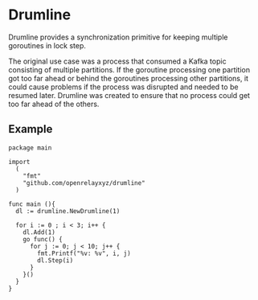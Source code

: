 # Drumline

Drumline provides a synchronization primitive for keeping multiple goroutines
in lock step.

The original use case was a process that consumed a Kafka topic consisting of
multiple partitions. If the goroutine processing one partition got too far
ahead or behind the goroutines processing other partitions, it could cause
problems if the process was disrupted and needed to be resumed later. Drumline
was created to ensure that no process could get too far ahead of the others.

## Example

```
package main

import
  (
    "fmt"
    "github.com/openrelayxyz/drumline"
  )

func main (){
  dl := drumline.NewDrumline(1)

  for i := 0 ; i < 3; i++ {
    dl.Add(1)
    go func() {
      for j := 0; j < 10; j++ {
        fmt.Printf("%v: %v", i, j)
        dl.Step(i)
      }
    }()
  }
}


```
